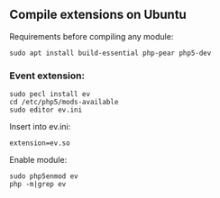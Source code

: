 ## Compile extensions on Ubuntu

Requirements before compiling any module:
```
sudo apt install build-essential php-pear php5-dev
```

### Event extension:
```
sudo pecl install ev
cd /etc/php5/mods-available
sudo editor ev.ini
```

Insert into ev.ini:
```
extension=ev.so
```

Enable module:
```
sudo php5enmod ev
php -m|grep ev
```


